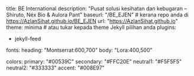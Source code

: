 title: BE International
description: "Pusat solusi kesihatan dan kebugaran – Shiruto, Néx Bio & Aulora Pant"
baseurl: "/BE_EJEN"           # kerana repo anda di https://AzlanSihat.github.io/BE_EJEN
url: "https://AzlanSihat.github.io"
theme: minima                 # atau tukar kepada theme Jekyll pilihan anda
plugins:
  - jekyll-feed

fonts:
  heading: "Montserrat:600,700"
  body:    "Lora:400,500"

colors:
  primary:   "#00539C"
  secondary: "#FFC20E"
  neutral1:  "#F5F5F5"
  neutral2:  "#333333"
  accent:    "#008E97"
